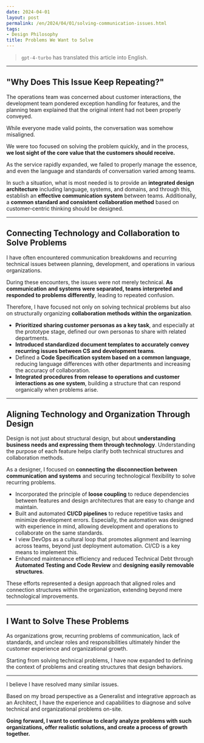 ```yaml
---
date: 2024-04-01
layout: post
permalink: /en/2024/04/01/solving-communication-issues.html
tags:
- Design Philosophy
title: Problems We Want to Solve
---
```

> `gpt-4-turbo` has translated this article into English.
---

## "Why Does This Issue Keep Repeating?"

The operations team was concerned about customer interactions, the development team pondered exception handling for features, and the planning team explained that the original intent had not been properly conveyed.

While everyone made valid points, the conversation was somehow misaligned.

We were too focused on solving the problem quickly, and in the process, **we lost sight of the core value that the customers should receive.**

As the service rapidly expanded, we failed to properly manage the essence, and even the language and standards of conversation varied among teams.

In such a situation, what is most needed is to provide an **integrated design architecture** including language, systems, and domains, and through this, establish an **effective communication system** between teams. Additionally, a **common standard and consistent collaboration method** based on customer-centric thinking should be designed.

---

## Connecting Technology and Collaboration to Solve Problems

I have often encountered communication breakdowns and recurring technical issues between planning, development, and operations in various organizations.

During these encounters, the issues were not merely technical. **As communication and systems were separated, teams interpreted and responded to problems differently**, leading to repeated confusion.

Therefore, I have focused not only on solving technical problems but also on structurally organizing **collaboration methods within the organization**.

- **Prioritized sharing customer personas as a key task**, and especially at the prototype stage, defined our own personas to share with related departments.
- **Introduced standardized document templates to accurately convey recurring issues between CS and development teams**.
- Defined a **Code Specification system based on a common language**, reducing language differences with other departments and increasing the accuracy of collaboration.
- **Integrated procedures from release to operations and customer interactions as one system**, building a structure that can respond organically when problems arise.

---

## Aligning Technology and Organization Through Design

Design is not just about structural design, but about **understanding business needs and expressing them through technology**. Understanding the purpose of each feature helps clarify both technical structures and collaboration methods.

As a designer, I focused on **connecting the disconnection between communication and systems** and securing technological flexibility to solve recurring problems.

- Incorporated the principle of **loose coupling** to reduce dependencies between features and design architectures that are easy to change and maintain.
- Built and automated **CI/CD pipelines** to reduce repetitive tasks and minimize development errors. Especially, the automation was designed with experience in mind, allowing development and operations to collaborate on the same standards.
- I view DevOps as a cultural loop that promotes alignment and learning across teams, beyond just deployment automation. CI/CD is a key means to implement this.
- Enhanced maintenance efficiency and reduced Technical Debt through **Automated Testing and Code Review** and **designing easily removable structures**.

These efforts represented a design approach that aligned roles and connection structures within the organization, extending beyond mere technological improvements.

---

## I Want to Solve These Problems

As organizations grow, recurring problems of communication, lack of standards, and unclear roles and responsibilities ultimately hinder the customer experience and organizational growth.

Starting from solving technical problems, I have now expanded to defining the context of problems and creating structures that design behaviors.

---

I believe I have resolved many similar issues.

Based on my broad perspective as a Generalist and integrative approach as an Architect, I have the experience and capabilities to diagnose and solve technical and organizational problems on-site.

**Going forward, I want to continue to clearly analyze problems with such organizations, offer realistic solutions, and create a process of growth together.**